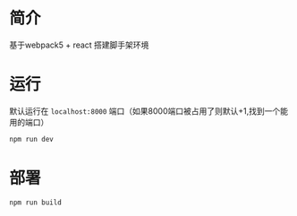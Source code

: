 # 简介

基于webpack5 + react 搭建脚手架环境

# 运行

默认运行在 `localhost:8000` 端口（如果8000端口被占用了则默认+1,找到一个能用的端口）

```bash
npm run dev
```

# 部署

```bash
npm run build
```

